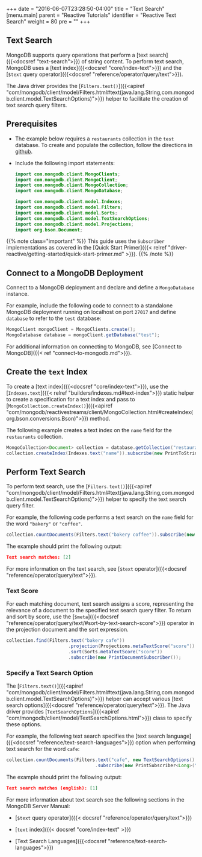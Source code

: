 +++
date = "2016-06-07T23:28:50-04:00"
title = "Text Search"
[menu.main]
parent = "Reactive Tutorials"
identifier = "Reactive Text Search"
weight = 80
pre = "<i class='fa'></i>"
+++

## Text Search

MongoDB supports query operations that perform a [text search]({{<docsref "text-search">}}) of string content. To perform text search, MongoDB uses a [text index]({{<docsref "core/index-text">}}) and the [`$text` query operator]({{<docsref "reference/operator/query/text">}}).

The Java driver provides the [`Filters.text()`]({{<apiref "com/mongodb/client/model/Filters.html#text(java.lang.String,com.mongodb.client.model.TextSearchOptions)">}}) helper to facilitate the creation of text search query filters.

## Prerequisites

- The example below requires a ``restaurants`` collection in the ``test`` database. To create and populate the collection, follow the directions in [github](https://github.com/mongodb/docs-assets/tree/drivers).

- Include the following import statements:

     ```java
     import com.mongodb.client.MongoClients;
     import com.mongodb.client.MongoClient;
     import com.mongodb.client.MongoCollection;
     import com.mongodb.client.MongoDatabase;

     import com.mongodb.client.model.Indexes;
     import com.mongodb.client.model.Filters;
     import com.mongodb.client.model.Sorts;
     import com.mongodb.client.model.TextSearchOptions;
     import com.mongodb.client.model.Projections;
     import org.bson.Document;
     ```

{{% note class="important" %}}
This guide uses the `Subscriber` implementations as covered in the [Quick Start Primer]({{< relref "driver-reactive/getting-started/quick-start-primer.md" >}}).
{{% /note %}}

## Connect to a MongoDB Deployment

Connect to a MongoDB deployment and declare and define a `MongoDatabase` instance.

For example, include the following code to connect to a standalone MongoDB deployment running on localhost on port `27017` and define `database` to refer to the `test` database:

```java
MongoClient mongoClient = MongoClients.create();
MongoDatabase database = mongoClient.getDatabase("test");
```

For additional information on connecting to MongoDB, see [Connect to MongoDB]({{< ref "connect-to-mongodb.md">}}).

## Create the `text` Index

To create a [text index]({{<docsref "core/index-text">}}), use the [`Indexes.text`]({{< relref "builders/indexes.md#text-index">}})
static helper to create a specification for a text index and pass to [`MongoCollection.createIndex()`]({{<apiref "com/mongodb/reactivestreams/client/MongoCollection.html#createIndex(org.bson.conversions.Bson)">}}) method.

The following example creates a text index on the `name` field for the `restaurants` collection.

```java
MongoCollection<Document> collection = database.getCollection("restaurants");
collection.createIndex(Indexes.text("name")).subscribe(new PrintToStringSubscriber<String>());
```

## Perform Text Search

To perform text search, use the [`Filters.text()`]({{<apiref "com/mongodb/client/model/Filters.html#text(java.lang.String,com.mongodb.client.model.TextSearchOptions)">}}) helper to specify the text search query filter.

For example, the following code performs a text search on the `name` field for the word `"bakery"` or `"coffee"`.

```java
collection.countDocuments(Filters.text("bakery coffee")).subscribe(new PrintSubscriber<Long>("Text search matches: %s"));
```

The example should print the following output:

```json
Text search matches: [2]
```

For more information on the text search, see [`$text` operator]({{<docsref "reference/operator/query/text">}}).

### Text Score

For each matching document, text search assigns a score, representing the relevance of a document to the specified text search query filter. To return and sort by score, use the [`$meta`]({{<docsref "reference/operator/query/text/#sort-by-text-search-score">}}) operator in the projection document and the sort expression.


```java
collection.find(Filters.text("bakery cafe"))
                       .projection(Projections.metaTextScore("score"))
                       .sort(Sorts.metaTextScore("score"))
                       .subscribe(new PrintDocumentSubscriber());
```

### Specify a Text Search Option

The  [`Filters.text()`]({{<apiref "com/mongodb/client/model/Filters.html#text(java.lang.String,com.mongodb.client.model.TextSearchOptions)">}}) helper can accept various [text search options]({{<docsref "reference/operator/query/text">}}). The Java driver provides [`TextSearchOptions`]({{<apiref "com/mongodb/client/model/TextSearchOptions.html">}}) class to specify these options.

For example, the following text search specifies the [text search language]({{<docsref "reference/text-search-languages">}}) option when performing text search for the word `cafe`:

```java
collection.countDocuments(Filters.text("cafe", new TextSearchOptions().language("english")))
                                 .subscribe(new PrintSubscriber<Long>("Text search matches (english): %s"));
```

The example should print the following output:

```json
Text search matches (english): [1]
```

For more information about text search see the following sections in the MongoDB Server Manual:

- [`$text` query operator]({{< docsref "reference/operator/query/text">}})

- [`text` index]({{< docsref "core/index-text" >}})

- [Text Search Languages]({{<docsref "reference/text-search-languages">}})
